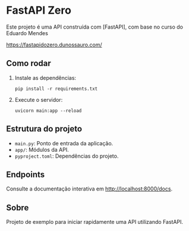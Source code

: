 # FastAPI Zero

Este projeto é uma API construída com [FastAPI], com base no curso do Eduardo Mendes

https://fastapidozero.dunossauro.com/


## Como rodar

1. Instale as dependências:
   ```
   pip install -r requirements.txt
   ```

2. Execute o servidor:
   ```
   uvicorn main:app --reload
   ```

## Estrutura do projeto

- `main.py`: Ponto de entrada da aplicação.
- `app/`: Módulos da API.
- `pyproject.toml`: Dependências do projeto.

## Endpoints

Consulte a documentação interativa em [http://localhost:8000/docs](http://localhost:8000/docs).

## Sobre

Projeto de exemplo para iniciar rapidamente uma API utilizando FastAPI.